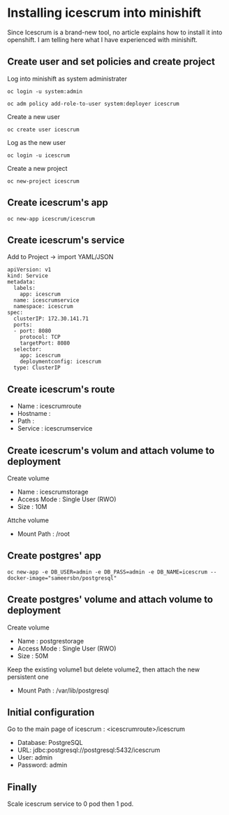 # Installing icescrum into minishift
Since Icescrum is a brand-new tool, no article explains how to install it into openshift.
I am telling here what I have experienced with minishift.

## Create user and set policies and create project
Log into minishift as system administrater
```
oc login -u system:admin
```

```
oc adm policy add-role-to-user system:deployer icescrum
```
Create a new user
```
oc create user icescrum
```
Log as the new user
```
oc login -u icescrum
```
Create a new project
```
oc new-project icescrum
```



## Create icescrum's app
```
oc new-app icescrum/icescrum
```

## Create icescrum's service
Add to Project -> import YAML/JSON
```console
apiVersion: v1
kind: Service
metadata:
  labels:
    app: icescrum
  name: icescrumservice
  namespace: icescrum
spec:
  clusterIP: 172.30.141.71  
  ports:
  - port: 8080              
    protocol: TCP
    targetPort: 8080
  selector:
    app: icescrum
    deploymentconfig: icescrum
  type: ClusterIP
```

## Create icescrum's route
* Name : icescrumroute
* Hostname : 
* Path : 
* Service : icescrumservice 
## Create icescrum's volum and attach volume to deployment
Create volume
* Name : icescrumstorage
* Access Mode : Single User (RWO) 
* Size : 10M

Attche volume
* Mount Path : /root


## Create postgres' app
```
oc new-app -e DB_USER=admin -e DB_PASS=admin -e DB_NAME=icescrum --docker-image="sameersbn/postgresql"
```

## Create postgres' volume and attach volume to deployment
Create volume
* Name : postgrestorage
* Access Mode : Single User (RWO) 
* Size : 50M

Keep the existing volume1 but delete volume2, then attach the new persistent one
* Mount Path : /var/lib/postgresql

## Initial configuration
Go to the main page of icescrum : \<icescrumroute\>/icescrum
* Database:                   PostgreSQL
* URL:                        jdbc:postgresql://postgresql:5432/icescrum
* User:                       admin
* Password:                   admin

## Finally
Scale icescrum service to 0 pod then 1 pod.


